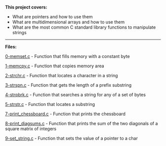 **This project covers:**
* What are pointers and how to use them
* What are multidimensional arrays and how to use them
* What are the most common C standard library functions to manipulate strings
___
**Files:**

[0-memset.c](/0x04-pointers_arrays_strings/0-reset_to_98.c) - Function that fills memory with a constant byte

[1-memcpy.c](/0x04-pointers_arrays_strings/1-swap.c) - Function that copies memory area

[2-strchr.c](/0x04-pointers_arrays_strings/2-strlen.c) - Function that locates a character in a string

[3-strspn.c](/0x04-pointers_arrays_strings/3-puts.c) - Function that gets the length of a prefix substring

[4-strpbrk.c](/0x04-pointers_arrays_strings/4-print_rev.c) - Function that searches a string for any of a set of bytes

[5-strstr.c](/0x04-pointers_arrays_strings/5-rev_string.c) - Function that locates a substring

[7-print_chessboard.c](/0x04-pointers_arrays_strings/6-puts2.c) - Function that prints the chessboard

[8-print_diagsums.c](/0x04-pointers_arrays_strings/7-puts_half.c) - Function that prints the sum of the two diagonals of a square matrix of integers

[9-set_string.c](/0x04-pointers_arrays_strings/8-print_array.c) - Function that sets the value of a pointer to a char
